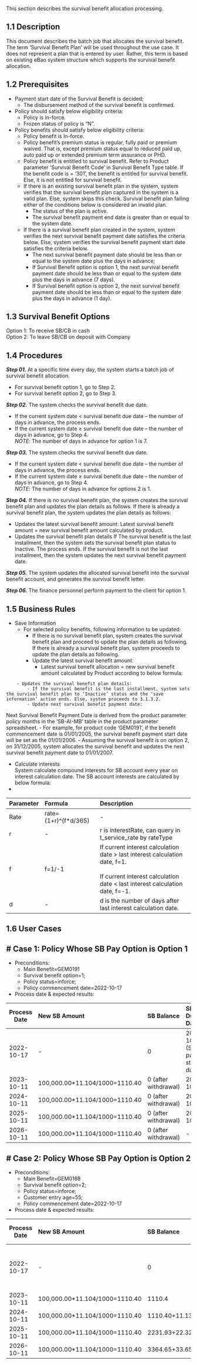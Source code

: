 This section describes the survival benefit allocation processing.
## 1.1 Description
This document describes the batch job that allocates the survival benefit.  
The term ‘Survival Benefit Plan’ will be used throughout the use case. It does not represent a plan that is entered by user. Rather, this term is based on existing eBao system structure which supports the survival benefit allocation. 

## 1.2 Prerequisites
- Payment start date of the Survival Benefit is decided;
    - The disbursement method of the survival benefit is confirmed.
- Policy should satisfy below eligibility criteria:
    - Policy is in-force.
    - Frozen status of policy is “N”.
- Policy benefits should satisfy below eligibility criteria:
    - Policy benefit is In-force. 
    - Policy benefit’s premium status is regular, fully paid or premium waived. That is, except premium status equal to reduced paid up, auto paid up or extended premium term assurance or PHD.
    - Policy benefit is entitled to survival benefit. Refer to Product parameter ‘Survival Benefit Code’ in Survival Benefit Type table. If the benefit code is = ‘301’, the benefit is entitled for survival benefit. Else, it is not entitled for survival benefit.
    - If there is an existing survival benefit plan in the system, system verifies that the survival benefit plan captured in the system is a valid plan. Else, system skips this check. Survival benefit plan failing either of the conditions below is considered an invalid plan.
        - The status of the plan is active.
        - The survival benefit payment end date is greater than or equal to the system date.
    - If there is a survival benefit plan created in the system, system verifies the next survival benefit payment date satisfies the criteria below. Else, system verifies the survival benefit payment start date satisfies the criteria below. 
        - The next survival benefit payment date should be less than or equal to the system date plus the days in advance;
        - If Survival Benefit option is option 1, the next survival benefit payment date should be less than or equal to the system date plus the days in advance (7 days).
        - If Survival benefit option is option 2, the next survival benefit payment date should be less than or equal to the system date plus the days in advance (1 day).
## 1.3 Survival Benefit Options
Option 1: To receive SB/CB in cash  
Option 2: To leave SB/CB on deposit with Company

## 1.4 Procedures
***Step 01.*** At a specific time every day, the system starts a batch job of survival benefit allocation.

- For survival benefit option 1, go to Step 2. 
- For survival benefit option 2, go to Step 3. 

***Step 02.*** The system checks the survival benefit due date.  

- If the current system date < survival benefit due date – the number of days in advance, the process ends. 
- If the current system date ≥ survival benefit due date – the number of days in advance, go to Step 4.  
*NOTE*: The number of days in advance for option 1 is 7. 

***Step 03.*** The system checks the survival benefit due date. 

- If the current system date < survival benefit due date – the number of days in advance, the process ends. 
- If the current system date ≥ survival benefit due date – the number of days in advance, go to Step 4.   
*NOTE*: The number of days in advance for options 2 is 1. 

***Step 04.*** If there is no survival benefit plan, the system creates the survival benefit plan and updates the plan details as follows. If there is already a survival benefit plan, the system updates the plan details as follows:

- Updates the latest survival benefit amount: Latest survival benefit amount = new survival benefit amount calculated by product. 
- Updates the survival benefit plan details
If The survival benefit is the last installment, then the system sets the survival benefit plan status to Inactive. The process ends. If the survival benefit is not the last installment, then the system updates the next survival benefit payment date.

***Step 05.*** The system updates the allocated survival benefit into the survival benefit account, and generates the survival benefit letter. 

***Step 06.*** The finance personnel perform payment to the client for option 1.

## 1.5 Business Rules
- Save Information  
    - For selected policy benefits, following information to be updated:
        - If there is no survival benefit plan, system creates the survival benefit plan and proceed to update the plan details as following. If there is already a survival benefit plan, system proceeds to update the plan details as following.
        - Update the latest survival benefit amount: 
            - Latest survival benefit allocation = new survival benefit amount calculated by Product according to below formula:  

[//]: # (`$$newSurvivalBenefitAmount={SA * SB_Pay_Amount}/{SB_Unit_Payment}$$  `)
[//]: # (*NOTE*: The formula is defined in product configuration. SB_Unit_Payment=1000. SB_Pay_Amount is configured in product definition.  )

        - Updates the survival benefit plan details:
            - If the survival benefit is the last installment, system sets the survival benefit plan to ‘Inactive’ status and the ‘save information’ action ends. Else, system proceeds to 3.1.3.2.
            - Update next survival benefit payment date: 
Next Survival Benefit Payment Date is derived from the product parameter policy months in the ‘SB-AI-MB’ table in the product parameter spreadsheet. 
                - For example, for product code ‘GEM0191’, if the benefit commencement date is 01/01/2005, the survival benefit payment start date will be set as the 01/01/2006. 
                - Assuming the survival benefit is on option 2, on 31/12/2005, system allocates the survival benefit and updates the next survival benefit payment date to 01/01/2007.
- Calculate interests  
System calculate compound interests for SB account every year on interest calculation date. The SB account interests are calculated by below formula:
- 
[//]: # ($$Interest={policyAccount.interestPrinciple*rate} – {policyAccount.interestPrinciple}$$  )

| Parameter | Formula              | Description                                                                                                                                                       |
|-----------|:---------------------|:------------------------------------------------------------------------------------------------------------------------------------------------------------------|
| Rate      | rate=(1+r)^(f*d/365) | -                                                                                                                                                                 |
| r         | -                    | r is interestRate, can query in t_service_rate by rateType                                                                                                        |
| f         | f=1/-1               | If current interest calculation date > last interest calculation date, f=1. <br></br>If current interest calculation date < last interest calculation date, f=-1. |
| d         | -                    | d is the number of days after last interest calculation date.                                                                                                     |

## 1.6 User Cases
## # Case 1: Policy Whose SB Pay Option is Option 1
- Preconditions:
    - Main Benefit=GEM0191
    - Survival benefit option=1;
    - Policy status=inforce;
    - Policy commencement date=2022-10-17
- Process date & expected results:  

| Process Date | New SB Amount                  | SB Balance           | SB Next Due Date                   |
|--------------|:-------------------------------|:---------------------|:-----------------------------------|
| 2022-10-17   | -                              | 0                    | 2023-10-17 (SB payment start date) |
| 2023-10-11   | 100,000.00*11.104/1000=1110.40 | 0 (after withdrawal) | 2024-10-17                         |
| 2024-10-11   | 100,000.00*11.104/1000=1110.40 | 0 (after withdrawal) | 2025-10-17                         |
| 2025-10-11   | 100,000.00*11.104/1000=1110.40 | 0 (after withdrawal) | 2026-10-17                         |
| 2026-10-11   | 100,000.00*11.104/1000=1110.40 | 0 (after withdrawal) | -                                  |

## # Case 2: Policy Whose SB Pay Option is Option 2
- Preconditions:
    - Main Benefit=GEM0168
    - Survival benefit option=2;
    - Policy status=inforce;
    - Customer entry age=55;
    - Policy commencement date=2022-10-17 
- Process date & expected results:  

| Process Date | New SB Amount                  | SB Balance                              | SB Next Due Date                   |
|--------------|:-------------------------------|:----------------------------------------|:-----------------------------------|
| 2022-10-17   | -                              | 0                                       | 2023-10-17 (SB payment start date) |
| 2023-10-11   | 100,000.00*11.104/1000=1110.40 | 1110.4                                  | 2024-10-17                         |
| 2024-10-11   | 100,000.00*11.104/1000=1110.40 | 1110.40+11.13(interest)+1110.40=2231.93 | 2025-10-17                         |
| 2025-10-11   | 100,000.00*11.104/1000=1110.40 | 2231.93+22.32(interest)+1110.40=3364.65 | 2026-10-17                         |
| 2026-10-11   | 100,000.00*11.104/1000=1110.40 | 3364.65+33.65(interest)+1110.40=4508.7  | -                                  |
